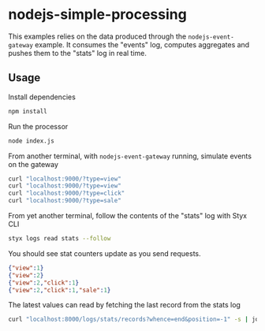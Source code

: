 nodejs-simple-processing
========================

This examples relies on the data produced through the `nodejs-event-gateway` example. It consumes the "events" log, computes aggregates and pushes them to the "stats" log in real time.

Usage
-----

Install dependencies

```bash
npm install
```

Run the processor

```bash
node index.js
```

From another terminal, with `nodejs-event-gateway` running, simulate events on the gateway

```bash
curl "localhost:9000/?type=view"
curl "localhost:9000/?type=view"
curl "localhost:9000/?type=click"
curl "localhost:9000/?type=sale"
```

From yet another terminal, follow the contents of the "stats" log with Styx CLI

```bash
styx logs read stats --follow
```

You should see stat counters update as you send requests.

```json
{"view":1}
{"view":2}
{"view":2,"click":1}
{"view":2,"click":1,"sale":1}
```

The latest values can read by fetching the last record from the stats log

```bash
curl "localhost:8000/logs/stats/records?whence=end&position=-1" -s | jq .
```